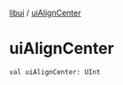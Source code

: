 [libui](README.md) / [uiAlignCenter](ui-align-center.md)

# uiAlignCenter

`val uiAlignCenter: UInt`